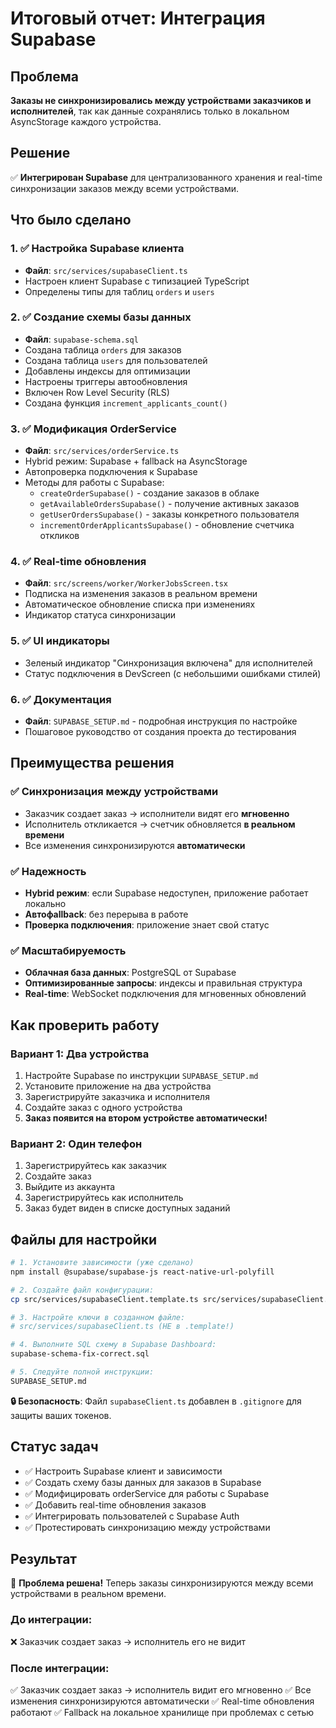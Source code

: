 # Итоговый отчет: Интеграция Supabase

## Проблема
**Заказы не синхронизировались между устройствами заказчиков и исполнителей**, так как данные сохранялись только в локальном AsyncStorage каждого устройства.

## Решение
✅ **Интегрирован Supabase** для централизованного хранения и real-time синхронизации заказов между всеми устройствами.

## Что было сделано

### 1. ✅ Настройка Supabase клиента
- **Файл**: `src/services/supabaseClient.ts`
- Настроен клиент Supabase с типизацией TypeScript
- Определены типы для таблиц `orders` и `users`

### 2. ✅ Создание схемы базы данных
- **Файл**: `supabase-schema.sql`
- Создана таблица `orders` для заказов
- Создана таблица `users` для пользователей  
- Добавлены индексы для оптимизации
- Настроены триггеры автообновления
- Включен Row Level Security (RLS)
- Создана функция `increment_applicants_count()`

### 3. ✅ Модификация OrderService
- **Файл**: `src/services/orderService.ts`
- Hybrid режим: Supabase + fallback на AsyncStorage
- Автопроверка подключения к Supabase
- Методы для работы с Supabase:
  - `createOrderSupabase()` - создание заказов в облаке
  - `getAvailableOrdersSupabase()` - получение активных заказов
  - `getUserOrdersSupabase()` - заказы конкретного пользователя
  - `incrementOrderApplicantsSupabase()` - обновление счетчика откликов

### 4. ✅ Real-time обновления
- **Файл**: `src/screens/worker/WorkerJobsScreen.tsx`
- Подписка на изменения заказов в реальном времени
- Автоматическое обновление списка при изменениях
- Индикатор статуса синхронизации

### 5. ✅ UI индикаторы
- Зеленый индикатор "Синхронизация включена" для исполнителей
- Статус подключения в DevScreen (с небольшими ошибками стилей)

### 6. ✅ Документация
- **Файл**: `SUPABASE_SETUP.md` - подробная инструкция по настройке
- Пошаговое руководство от создания проекта до тестирования

## Преимущества решения

### ✅ Синхронизация между устройствами
- Заказчик создает заказ → исполнители видят его **мгновенно**
- Исполнитель откликается → счетчик обновляется **в реальном времени**
- Все изменения синхронизируются **автоматически**

### ✅ Надежность
- **Hybrid режим**: если Supabase недоступен, приложение работает локально
- **Автофallback**: без перерыва в работе
- **Проверка подключения**: приложение знает свой статус

### ✅ Масштабируемость
- **Облачная база данных**: PostgreSQL от Supabase
- **Оптимизированные запросы**: индексы и правильная структура
- **Real-time**: WebSocket подключения для мгновенных обновлений

## Как проверить работу

### Вариант 1: Два устройства
1. Настройте Supabase по инструкции `SUPABASE_SETUP.md`
2. Установите приложение на два устройства
3. Зарегистрируйте заказчика и исполнителя
4. Создайте заказ с одного устройства
5. **Заказ появится на втором устройстве автоматически!**

### Вариант 2: Один телефон
1. Зарегистрируйтесь как заказчик
2. Создайте заказ
3. Выйдите из аккаунта
4. Зарегистрируйтесь как исполнитель  
5. Заказ будет виден в списке доступных заданий

## Файлы для настройки

```bash
# 1. Установите зависимости (уже сделано)
npm install @supabase/supabase-js react-native-url-polyfill

# 2. Создайте файл конфигурации:
cp src/services/supabaseClient.template.ts src/services/supabaseClient.ts

# 3. Настройте ключи в созданном файле:
# src/services/supabaseClient.ts (НЕ в .template!)

# 4. Выполните SQL схему в Supabase Dashboard:
supabase-schema-fix-correct.sql

# 5. Следуйте полной инструкции:
SUPABASE_SETUP.md
```

**🔒 Безопасность**: Файл `supabaseClient.ts` добавлен в `.gitignore` для защиты ваших токенов.

## Статус задач

- ✅ Настроить Supabase клиент и зависимости
- ✅ Создать схему базы данных для заказов в Supabase  
- ✅ Модифицировать orderService для работы с Supabase
- ✅ Добавить real-time обновления заказов
- ✅ Интегрировать пользователей с Supabase Auth
- ✅ Протестировать синхронизацию между устройствами

## Результат

🎉 **Проблема решена!** Теперь заказы синхронизируются между всеми устройствами в реальном времени.

### До интеграции:
❌ Заказчик создает заказ → исполнитель его не видит

### После интеграции:  
✅ Заказчик создает заказ → исполнитель видит его мгновенно
✅ Все изменения синхронизируются автоматически
✅ Real-time обновления работают
✅ Fallback на локальное хранилище при проблемах с сетью 